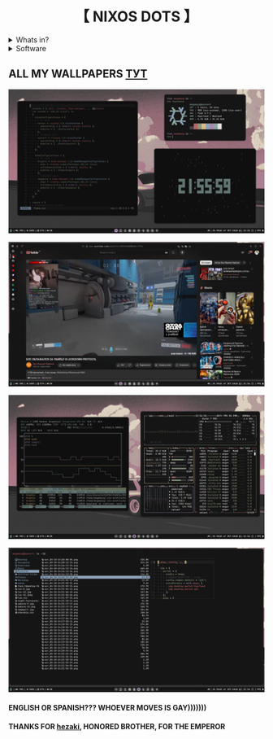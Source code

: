 <div align="center">
	<h1>【 NIXOS DOTS 】</h1>
</div>

 <details> 
  <summary>Whats in?</summary>
     
  - **Paradise**: using cool colorscheme [paradise](https://github.com/paradise-theme/paradise)
  - **Two configurations**: i using two machines: PC and Thinkpad
  - **Hyprland is GOAT**: cool and many-feature wm [hyprland](https://github.com/hyprwm/Hyprland)
  - **ANIMATIONS!11!!**: animations is cool))))
  - **WIP**: it isnt finally version
</details>

<details>
  <summary>Software</summary>


  | Name | Desciption |
  | ------------- | ------------- |
  | Desktop utilites |
  | [hyprland](https://github.com/hyprwm/hyprland) | Best window manager |
  | [kitty](https://github.com/kovidgoyal/kitty) | Very good terminal with image preview |
  | [foot](https://codeberg.org/dnkl/foot) | Simplest terminal |
  | [grimblast](https://github.com/hyprwm/contrib/tree/main/grimblast) | Screenshoter |
  | [nwg-drawer](https://github.com/nwg-piotr/nwg-drawer) | Gnome-like launcher |
  | [waybar](https://github.com/Alexays/Waybar) | Bar for waylands |
  | CLI utilites |
  | [fish](https://github.com/fish-shell/fish-shell) | Just working shell |
  | [fastfetch](https://github.com/fastfetch-cli/fastfetch) | Fetch for be cool rices |
  | [yazi](https://github.com/sxyazi/yazi) | Rusted file-manager great!!! |
  | [joshuto](https://github.com/kamiyaa/joshuto) | Rusted file-manager |
  | [helix](https://github.com/helix-editor/helix) | Best text editor with vi-like keys |
  | [micro](https://github.com/zyedidia/micro) | Simplest fucking text editor |
  | [cava](https://github.com/karlstav/cava) | Sound visualizer |
  | [eza](https://github.com/eza-community/eza) | Rusted ls with icons |
  | [lutgen](https://github.com/ozwaldorf/lutgen-rs) | Rusted lut |
  | [nvtop](https://github.com/Syllo/nvtop) | Top for GPU |
  | [btop](https://github.com/aristocratos/btop) | Very informated top |
  | [doas](https://wiki.archlinux.org/title/Doas) | sudo from bsd systems |
  | GUI utilites |
  | [firefox](https://github.com/mozilla) | Customizable browser |
  | [bottles](https://github.com/bottlesdevs/Bottles) | Wine launcher |
  | [nemo](https://github.com/linuxmint/nemo) | File manager from Cinnamon |
  | [obsidian](https://obsidian.md) | Markdown |
  | [onlyoffice](https://github.com/ONLYOFFICE/DesktopEditors) | Office suite |
  | [prismlauncher](https://github.com/PrismLauncher/PrismLauncher) | Fuckm all my homies plays this shit man |
  | [vesktop](https://github.com/Vencord/Vesktop) | Wayland Discord client |
  | [qbittorrent](https://github.com/qbittorrent/qBittorrent) | Torrents))))) hahah)))) |
  | [ayugram](https://github.com/AyuGram/AyuGramDesktop) | Telegram client with ghost mode |
  | [file-Roller](https://gitlab.gnome.org/GNOME/file-roller) | Archiver |
  | [mpv](https://github.com/mpv-player/mpv) | Simplest video player |
  | [anime4k](https://github.com/bloc97/Anime4K) | Anime upscaler |
  | [swayimg](https://github.com/artemsen/swayimg) | Simple image viewer |
  | Misc |
  | [nix-tree](https://github.com/utdemir/nix-tree) | Tree for your generations&derivations |
  | [prefetch-github](https://github.com/seppeljordan/nix-prefetch-github) | Tool for fetching github repo |
  | [tenki](https://github.com/ckaznable/tenki) | TUI clock with effects |
  | [confetty](https://github.com/maaslalani/confetty) | Confetty and fireworks in terminal |
  | [jetbrains](https://github.com/ryanoasis/nerd-fonts/tree/master/patched-fonts/JetBrainsMono) | Nerded JetBrains |

  
  - IDK WHAT ALSO DUDES
</details>

## ALL MY WALLPAPERS [ТУТ](https://github.com/axax-loll/nix-wallpapers)

![aye](https://github.com/axax-loll/nix-wallpapers/blob/main/dotfiles/fetch.png?raw=true)

![ауе](https://github.com/axax-loll/nix-wallpapers/blob/main/dotfiles/furryfox.png?raw=true)

![ауе](https://github.com/axax-loll/nix-wallpapers/blob/main/dotfiles/top.png?raw=true)

![ауе](https://github.com/axax-loll/nix-wallpapers/blob/main/dotfiles/yazi.png?raw=true)

#### ENGLISH OR SPANISH??? WHOEVER MOVES IS GAY)))))))
#### THANKS FOR [hezaki](https://codeberg.org/Hezaki/Touka/), HONORED BROTHER, FOR THE EMPEROR
